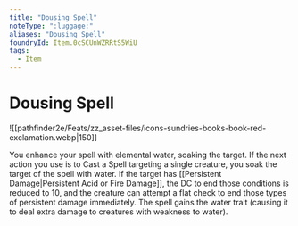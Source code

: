 ```yaml
---
title: "Dousing Spell"
noteType: ":luggage:"
aliases: "Dousing Spell"
foundryId: Item.0cSCUnWZRRtS5WiU
tags:
  - Item
---
```


# Dousing Spell
![[pathfinder2e/Feats/zz_asset-files/icons-sundries-books-book-red-exclamation.webp|150]]

You enhance your spell with elemental water, soaking the target. If the next action you use is to Cast a Spell targeting a single creature, you soak the target of the spell with water. If the target has [[Persistent Damage|Persistent Acid or Fire Damage]], the DC to end those conditions is reduced to 10, and the creature can attempt a flat check to end those types of persistent damage immediately. The spell gains the water trait (causing it to deal extra damage to creatures with weakness to water).
